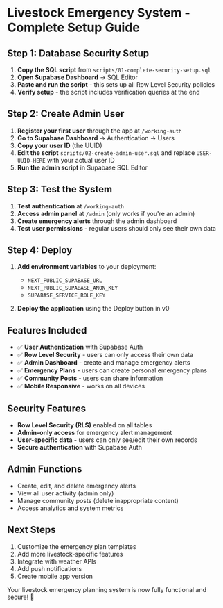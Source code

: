 # Livestock Emergency System - Complete Setup Guide

## Step 1: Database Security Setup

1. **Copy the SQL script** from `scripts/01-complete-security-setup.sql`
2. **Open Supabase Dashboard** → SQL Editor
3. **Paste and run the script** - this sets up all Row Level Security policies
4. **Verify setup** - the script includes verification queries at the end

## Step 2: Create Admin User

1. **Register your first user** through the app at `/working-auth`
2. **Go to Supabase Dashboard** → Authentication → Users
3. **Copy your user ID** (the UUID)
4. **Edit the script** `scripts/02-create-admin-user.sql` and replace `USER-UUID-HERE` with your actual user ID
5. **Run the admin script** in Supabase SQL Editor

## Step 3: Test the System

1. **Test authentication** at `/working-auth`
2. **Access admin panel** at `/admin` (only works if you're an admin)
3. **Create emergency alerts** through the admin dashboard
4. **Test user permissions** - regular users should only see their own data

## Step 4: Deploy

1. **Add environment variables** to your deployment:
   - `NEXT_PUBLIC_SUPABASE_URL`
   - `NEXT_PUBLIC_SUPABASE_ANON_KEY`
   - `SUPABASE_SERVICE_ROLE_KEY`

2. **Deploy the application** using the Deploy button in v0

## Features Included

- ✅ **User Authentication** with Supabase Auth
- ✅ **Row Level Security** - users can only access their own data
- ✅ **Admin Dashboard** - create and manage emergency alerts
- ✅ **Emergency Plans** - users can create personal emergency plans
- ✅ **Community Posts** - users can share information
- ✅ **Mobile Responsive** - works on all devices

## Security Features

- **Row Level Security (RLS)** enabled on all tables
- **Admin-only access** for emergency alert management
- **User-specific data** - users can only see/edit their own records
- **Secure authentication** with Supabase Auth

## Admin Functions

- Create, edit, and delete emergency alerts
- View all user activity (admin only)
- Manage community posts (delete inappropriate content)
- Access analytics and system metrics

## Next Steps

1. Customize the emergency plan templates
2. Add more livestock-specific features
3. Integrate with weather APIs
4. Add push notifications
5. Create mobile app version

Your livestock emergency planning system is now fully functional and secure! 🚀
